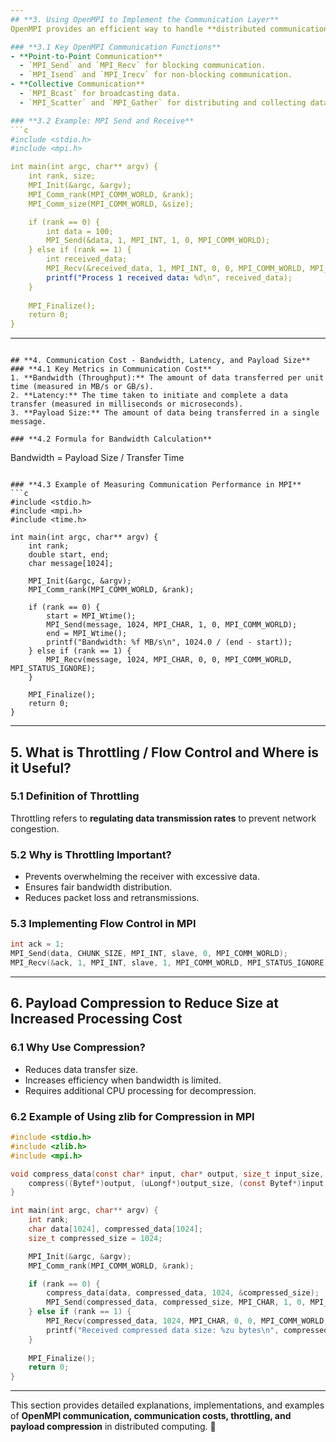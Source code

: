 ```yaml
---
## **3. Using OpenMPI to Implement the Communication Layer**
OpenMPI provides an efficient way to handle **distributed communication** in parallel systems. It enables processes to exchange data over a network via message passing.

### **3.1 Key OpenMPI Communication Functions**
- **Point-to-Point Communication**
  - `MPI_Send` and `MPI_Recv` for blocking communication.
  - `MPI_Isend` and `MPI_Irecv` for non-blocking communication.
- **Collective Communication**
  - `MPI_Bcast` for broadcasting data.
  - `MPI_Scatter` and `MPI_Gather` for distributing and collecting data across processes.

### **3.2 Example: MPI Send and Receive**
```c
#include <stdio.h>
#include <mpi.h>

int main(int argc, char** argv) {
    int rank, size;
    MPI_Init(&argc, &argv);
    MPI_Comm_rank(MPI_COMM_WORLD, &rank);
    MPI_Comm_size(MPI_COMM_WORLD, &size);

    if (rank == 0) {
        int data = 100;
        MPI_Send(&data, 1, MPI_INT, 1, 0, MPI_COMM_WORLD);
    } else if (rank == 1) {
        int received_data;
        MPI_Recv(&received_data, 1, MPI_INT, 0, 0, MPI_COMM_WORLD, MPI_STATUS_IGNORE);
        printf("Process 1 received data: %d\n", received_data);
    }
    
    MPI_Finalize();
    return 0;
}
```

---
```

## **4. Communication Cost - Bandwidth, Latency, and Payload Size**
### **4.1 Key Metrics in Communication Cost**
1. **Bandwidth (Throughput):** The amount of data transferred per unit time (measured in MB/s or GB/s).
2. **Latency:** The time taken to initiate and complete a data transfer (measured in milliseconds or microseconds).
3. **Payload Size:** The amount of data being transferred in a single message.

### **4.2 Formula for Bandwidth Calculation**
```
Bandwidth = Payload Size / Transfer Time
```

### **4.3 Example of Measuring Communication Performance in MPI**
```c
#include <stdio.h>
#include <mpi.h>
#include <time.h>

int main(int argc, char** argv) {
    int rank;
    double start, end;
    char message[1024];

    MPI_Init(&argc, &argv);
    MPI_Comm_rank(MPI_COMM_WORLD, &rank);

    if (rank == 0) {
        start = MPI_Wtime();
        MPI_Send(message, 1024, MPI_CHAR, 1, 0, MPI_COMM_WORLD);
        end = MPI_Wtime();
        printf("Bandwidth: %f MB/s\n", 1024.0 / (end - start));
    } else if (rank == 1) {
        MPI_Recv(message, 1024, MPI_CHAR, 0, 0, MPI_COMM_WORLD, MPI_STATUS_IGNORE);
    }
    
    MPI_Finalize();
    return 0;
}
```

---
## **5. What is Throttling / Flow Control and Where is it Useful?**
### **5.1 Definition of Throttling**
Throttling refers to **regulating data transmission rates** to prevent network congestion.

### **5.2 Why is Throttling Important?**
- Prevents overwhelming the receiver with excessive data.
- Ensures fair bandwidth distribution.
- Reduces packet loss and retransmissions.

### **5.3 Implementing Flow Control in MPI**
```c
int ack = 1;
MPI_Send(data, CHUNK_SIZE, MPI_INT, slave, 0, MPI_COMM_WORLD);
MPI_Recv(&ack, 1, MPI_INT, slave, 1, MPI_COMM_WORLD, MPI_STATUS_IGNORE);
```

---
## **6. Payload Compression to Reduce Size at Increased Processing Cost**
### **6.1 Why Use Compression?**
- Reduces data transfer size.
- Increases efficiency when bandwidth is limited.
- Requires additional CPU processing for decompression.

### **6.2 Example of Using zlib for Compression in MPI**
```c
#include <stdio.h>
#include <zlib.h>
#include <mpi.h>

void compress_data(const char* input, char* output, size_t input_size, size_t* output_size) {
    compress((Bytef*)output, (uLongf*)output_size, (const Bytef*)input, input_size);
}

int main(int argc, char** argv) {
    int rank;
    char data[1024], compressed_data[1024];
    size_t compressed_size = 1024;

    MPI_Init(&argc, &argv);
    MPI_Comm_rank(MPI_COMM_WORLD, &rank);

    if (rank == 0) {
        compress_data(data, compressed_data, 1024, &compressed_size);
        MPI_Send(compressed_data, compressed_size, MPI_CHAR, 1, 0, MPI_COMM_WORLD);
    } else if (rank == 1) {
        MPI_Recv(compressed_data, 1024, MPI_CHAR, 0, 0, MPI_COMM_WORLD, MPI_STATUS_IGNORE);
        printf("Received compressed data size: %zu bytes\n", compressed_size);
    }
    
    MPI_Finalize();
    return 0;
}
```

---
This section provides detailed explanations, implementations, and examples of **OpenMPI communication, communication costs, throttling, and payload compression** in distributed computing. 🚀

